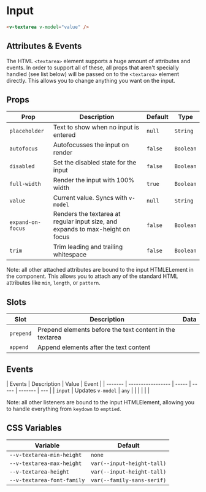 # Input

```html
<v-textarea v-model="value" />
```

## Attributes & Events

The HTML `<textarea>` element supports a huge amount of attributes and events. In order to support all of these, all
props that aren't specially handled (see list below) will be passed on to the `<textarea>` element directly. This allows
you to change anything you want on the input.

## Props

| Prop              | Description                                                                    | Default | Type      |
| ----------------- | ------------------------------------------------------------------------------ | ------- | --------- |
| `placeholder`     | Text to show when no input is entered                                          | `null`  | `String`  |
| `autofocus`       | Autofocusses the input on render                                               | `false` | `Boolean` |
| `disabled`        | Set the disabled state for the input                                           | `false` | `Boolean` |
| `full-width`      | Render the input with 100% width                                               | `true`  | `Boolean` |
| `value`           | Current value. Syncs with `v-model`                                            | `null`  | `String`  |
| `expand-on-focus` | Renders the textarea at regular input size, and expands to max-height on focus | `false` | `Boolean` |
| `trim`            | Trim leading and trailing whitespace                                           | `false` | `Boolean` |

Note: all other attached attributes are bound to the input HTMLELement in the component. This allows you to attach any
of the standard HTML attributes like `min`, `length`, or `pattern`.

## Slots

| Slot      | Description                                              | Data |
| --------- | -------------------------------------------------------- | ---- |
| `prepend` | Prepend elements before the text content in the textarea |      |
| `append`  | Append elements after the text content                   |      |

## Events

| Events  | Description       | Value | Event |
| ------- | ----------------- | ----- | ----- | ------- | --- |
| `input` | Updates `v-model` | `any` |       |
| <!--    |                   |       |       | `input` | --> |
| <!--    |                   |       |       | `input` | --> |

Note: all other listeners are bound to the input HTMLElement, allowing you to handle everything from `keydown` to
`emptied`.

## CSS Variables

| Variable                   | Default                    |
| -------------------------- | -------------------------- |
| `--v-textarea-min-height`  | `none`                     |
| `--v-textarea-max-height`  | `var(--input-height-tall)` |
| `--v-textarea-height`      | `var(--input-height-tall)` |
| `--v-textarea-font-family` | `var(--family-sans-serif)` |
